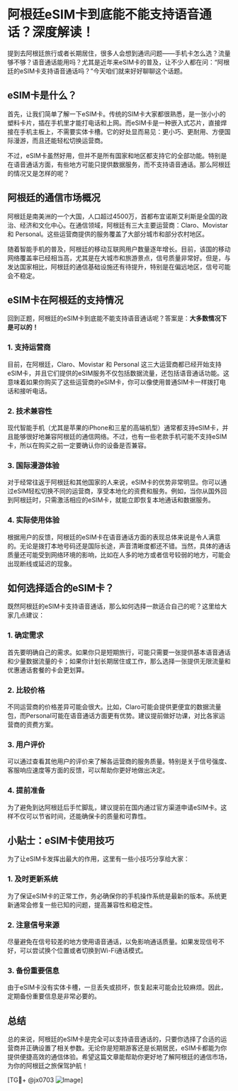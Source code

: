 # 阿根廷eSIM卡到底能不能支持语音通话？深度解读！

提到去阿根廷旅行或者长期居住，很多人会想到通讯问题——手机卡怎么选？流量够不够？语音通话能用吗？尤其是近年来eSIM卡的普及，让不少人都在问：“阿根廷的eSIM卡支持语音通话吗？”今天咱们就来好好聊聊这个话题。

## eSIM卡是什么？

首先，让我们简单了解一下eSIM卡。传统的SIM卡大家都很熟悉，是一张小小的塑料卡片，插在手机里才能打电话和上网。而eSIM卡是一种嵌入式芯片，直接焊接在手机主板上，不需要实体卡槽。它的好处显而易见：更小巧、更耐用、方便国际漫游，而且还能轻松切换运营商。

不过，eSIM卡虽然好用，但并不是所有国家和地区都支持它的全部功能。特别是在语音通话方面，有些地方可能只提供数据服务，而不支持语音通话。那么阿根廷的情况又是怎样的呢？

## 阿根廷的通信市场概况

阿根廷是南美洲的一个大国，人口超过4500万，首都布宜诺斯艾利斯是全国的政治、经济和文化中心。在通信领域，阿根廷有三大主要运营商：Claro、Movistar 和 Personal。这些运营商提供的服务覆盖了大部分城市和部分农村地区。

随着智能手机的普及，阿根廷的移动互联网用户数量逐年增长。目前，该国的移动网络覆盖率已经相当高，尤其是在大城市和旅游景点，信号质量非常好。但是，与发达国家相比，阿根廷的通信基础设施还有待提升，特别是在偏远地区，信号可能会不稳定。

## eSIM卡在阿根廷的支持情况

回到正题，阿根廷的eSIM卡到底能不能支持语音通话呢？答案是：**大多数情况下是可以的！**

### 1. 支持运营商
目前，在阿根廷，Claro、Movistar 和 Personal 这三大运营商都已经开始支持eSIM卡，并且它们提供的eSIM服务不仅包括数据流量，还包括语音通话功能。这意味着如果你购买了这些运营商的eSIM卡，你可以像使用普通SIM卡一样拨打电话和接听电话。

### 2. 技术兼容性
现代智能手机（尤其是苹果的iPhone和三星的高端机型）通常都支持eSIM卡，并且能够很好地兼容阿根廷的通信网络。不过，也有一些老款手机可能不支持eSIM卡，所以在购买之前一定要确认你的设备是否兼容。

### 3. 国际漫游体验
对于经常往返于阿根廷和其他国家的人来说，eSIM卡的优势非常明显。你可以通过eSIM轻松切换不同的运营商，享受本地化的资费和服务。例如，当你从国外回到阿根廷时，只需激活相应的eSIM卡，就能立即恢复本地通话和数据服务。

### 4. 实际使用体验
根据用户的反馈，阿根廷的eSIM卡在语音通话方面的表现总体来说是令人满意的。无论是拨打本地号码还是国际长途，声音清晰度都还不错。当然，具体的通话质量还可能受到网络环境的影响，比如在人多的地方或者信号较弱的地方，可能会出现断线或延迟的现象。

## 如何选择适合的eSIM卡？

既然阿根廷的eSIM卡支持语音通话，那么如何选择一款适合自己的呢？这里给大家几点建议：

### 1. 确定需求
首先要明确自己的需求。如果你只是短期旅行，可能只需要一张提供基本语音通话和少量数据流量的卡；如果你计划长期居住或工作，那么选择一张提供无限流量和优惠通话套餐的卡会更划算。

### 2. 比较价格
不同运营商的价格差异可能会很大。比如，Claro可能会提供更便宜的数据流量包，而Personal可能在语音通话方面更有优势。建议提前做好功课，对比各家运营商的资费方案。

### 3. 用户评价
可以通过查看其他用户的评价来了解各运营商的服务质量。特别是关于信号强度、客服响应速度等方面的反馈，可以帮助你更好地做出决定。

### 4. 提前准备
为了避免到达阿根廷后手忙脚乱，建议提前在国内通过官方渠道申请eSIM卡。这样不仅可以节省时间，还能确保卡的质量和可靠性。

## 小贴士：eSIM卡使用技巧

为了让eSIM卡发挥出最大的作用，这里有一些小技巧分享给大家：

### 1. 及时更新系统
为了保证eSIM卡的正常工作，务必确保你的手机操作系统是最新的版本。系统更新通常会修复一些已知的问题，提高兼容性和稳定性。

### 2. 注意信号来源
尽量避免在信号较差的地方使用语音通话，以免影响通话质量。如果发现信号不好，可以尝试换个位置或者切换到Wi-Fi通话模式。

### 3. 备份重要信息
由于eSIM卡没有实体卡槽，一旦丢失或损坏，恢复起来可能会比较麻烦。因此，定期备份重要信息是非常必要的。

## 总结

总的来说，阿根廷的eSIM卡是完全可以支持语音通话的，只要你选择了合适的运营商并正确设置了相关参数。无论你是短期游客还是长期居民，eSIM卡都能为你提供便捷高效的通信体验。希望这篇文章能帮助你更好地了解阿根廷的通信市场，为你的阿根廷之旅保驾护航！

[TG💪+ @jx0703 ![Image](https://github.com/user-attachments/assets/dbca1d08-cadb-493c-b0ec-ad6f7a83f270)]